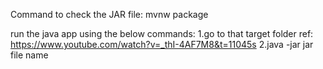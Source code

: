 Command to check the JAR file:
mvnw package


run the java app using the below commands:
1.go to that target folder ref: https://www.youtube.com/watch?v=_thI-4AF7M8&t=11045s
2.java -jar jar file name


